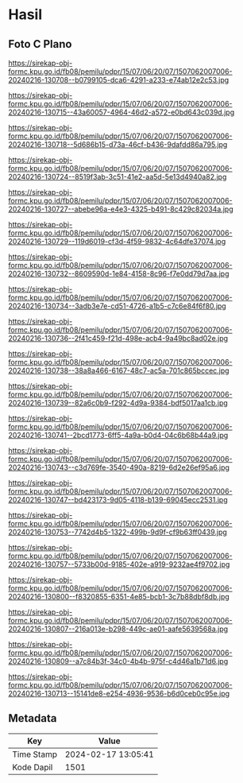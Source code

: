# Hasil

## Foto C Plano

https://sirekap-obj-formc.kpu.go.id/fb08/pemilu/pdpr/15/07/06/20/07/1507062007006-20240216-130708--b0799105-dca6-4291-a233-e74ab12e2c53.jpg

https://sirekap-obj-formc.kpu.go.id/fb08/pemilu/pdpr/15/07/06/20/07/1507062007006-20240216-130715--43a60057-4964-46d2-a572-e0bd643c039d.jpg

https://sirekap-obj-formc.kpu.go.id/fb08/pemilu/pdpr/15/07/06/20/07/1507062007006-20240216-130718--5d686b15-d73a-46cf-b436-9dafdd86a795.jpg

https://sirekap-obj-formc.kpu.go.id/fb08/pemilu/pdpr/15/07/06/20/07/1507062007006-20240216-130724--8519f3ab-3c51-41e2-aa5d-5e13d4940a82.jpg

https://sirekap-obj-formc.kpu.go.id/fb08/pemilu/pdpr/15/07/06/20/07/1507062007006-20240216-130727--abebe96a-e4e3-4325-b491-8c429c82034a.jpg

https://sirekap-obj-formc.kpu.go.id/fb08/pemilu/pdpr/15/07/06/20/07/1507062007006-20240216-130729--119d6019-cf3d-4f59-9832-4c64dfe37074.jpg

https://sirekap-obj-formc.kpu.go.id/fb08/pemilu/pdpr/15/07/06/20/07/1507062007006-20240216-130732--8609590d-1e84-4158-8c96-f7e0dd79d7aa.jpg

https://sirekap-obj-formc.kpu.go.id/fb08/pemilu/pdpr/15/07/06/20/07/1507062007006-20240216-130734--3adb3e7e-cd51-4726-a1b5-c7c6e84f6f80.jpg

https://sirekap-obj-formc.kpu.go.id/fb08/pemilu/pdpr/15/07/06/20/07/1507062007006-20240216-130736--2f41c459-f21d-498e-acb4-9a49bc8ad02e.jpg

https://sirekap-obj-formc.kpu.go.id/fb08/pemilu/pdpr/15/07/06/20/07/1507062007006-20240216-130738--38a8a466-6167-48c7-ac5a-701c865bccec.jpg

https://sirekap-obj-formc.kpu.go.id/fb08/pemilu/pdpr/15/07/06/20/07/1507062007006-20240216-130739--82a6c0b9-f292-4d9a-9384-bdf5017aa1cb.jpg

https://sirekap-obj-formc.kpu.go.id/fb08/pemilu/pdpr/15/07/06/20/07/1507062007006-20240216-130741--2bcd1773-6ff5-4a9a-b0d4-04c6b68b44a9.jpg

https://sirekap-obj-formc.kpu.go.id/fb08/pemilu/pdpr/15/07/06/20/07/1507062007006-20240216-130743--c3d769fe-3540-490a-8219-6d2e26ef95a6.jpg

https://sirekap-obj-formc.kpu.go.id/fb08/pemilu/pdpr/15/07/06/20/07/1507062007006-20240216-130747--bd423173-9d05-4118-b139-69045ecc2531.jpg

https://sirekap-obj-formc.kpu.go.id/fb08/pemilu/pdpr/15/07/06/20/07/1507062007006-20240216-130753--7742d4b5-1322-499b-9d9f-cf9b63ff0439.jpg

https://sirekap-obj-formc.kpu.go.id/fb08/pemilu/pdpr/15/07/06/20/07/1507062007006-20240216-130757--5733b00d-9185-402e-a919-9232ae4f9702.jpg

https://sirekap-obj-formc.kpu.go.id/fb08/pemilu/pdpr/15/07/06/20/07/1507062007006-20240216-130800--f8320855-6351-4e85-bcb1-3c7b88dbf8db.jpg

https://sirekap-obj-formc.kpu.go.id/fb08/pemilu/pdpr/15/07/06/20/07/1507062007006-20240216-130807--216a013e-b298-449c-ae01-aafe5639568a.jpg

https://sirekap-obj-formc.kpu.go.id/fb08/pemilu/pdpr/15/07/06/20/07/1507062007006-20240216-130809--a7c84b3f-34c0-4b4b-975f-c4d46a1b71d6.jpg

https://sirekap-obj-formc.kpu.go.id/fb08/pemilu/pdpr/15/07/06/20/07/1507062007006-20240216-130713--15141de8-e254-4936-9536-b6d0ceb0c95e.jpg


## Metadata

| Key        | Value               |
| ---------- | ------------------- |
| Time Stamp | 2024-02-17 13:05:41 |
| Kode Dapil | 1501                |



